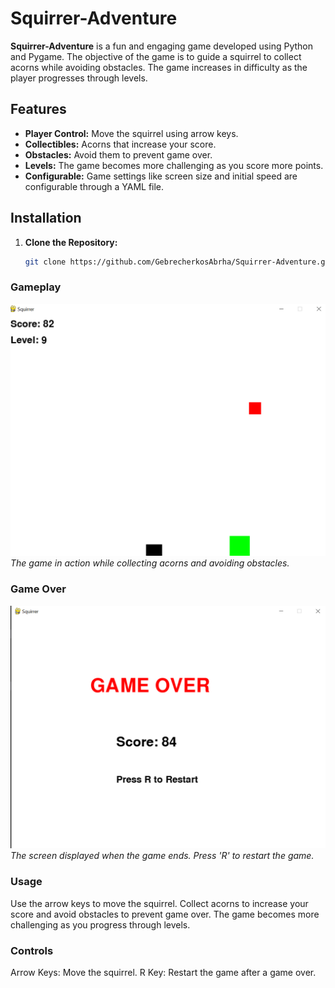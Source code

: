 ﻿# Squirrer-Adventure

**Squirrer-Adventure** is a fun and engaging game developed using Python and Pygame. The objective of the game is to guide a squirrel to collect acorns while avoiding obstacles. The game increases in difficulty as the player progresses through levels.

## Features

- **Player Control:** Move the squirrel using arrow keys.
- **Collectibles:** Acorns that increase your score.
- **Obstacles:** Avoid them to prevent game over.
- **Levels:** The game becomes more challenging as you score more points.
- **Configurable:** Game settings like screen size and initial speed are configurable through a YAML file.

## Installation

1. **Clone the Repository:**



   ```bash
   git clone https://github.com/GebrecherkosAbrha/Squirrer-Adventure.git
   ```

### Gameplay

![Gameplay Screenshot](image.png)
_The game in action while collecting acorns and avoiding obstacles._

### Game Over

![Game Over Screenshot](image-1.png)
_The screen displayed when the game ends. Press 'R' to restart the game._


### Usage
Use the arrow keys to move the squirrel. Collect acorns to increase your score and avoid obstacles to prevent game over. The game becomes more challenging as you progress through levels.

### Controls
Arrow Keys: Move the squirrel.
R Key: Restart the game after a game over.
